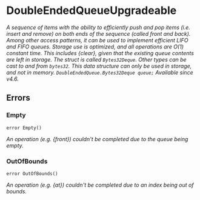 # DoubleEndedQueueUpgradeable







*A sequence of items with the ability to efficiently push and pop items (i.e. insert and remove) on both ends of the sequence (called front and back). Among other access patterns, it can be used to implement efficient LIFO and FIFO queues. Storage use is optimized, and all operations are O(1) constant time. This includes {clear}, given that the existing queue contents are left in storage. The struct is called `Bytes32Deque`. Other types can be cast to and from `bytes32`. This data structure can only be used in storage, and not in memory. ``` DoubleEndedQueue.Bytes32Deque queue; ``` _Available since v4.6._*



## Errors

### Empty

```solidity
error Empty()
```



*An operation (e.g. {front}) couldn&#39;t be completed due to the queue being empty.*


### OutOfBounds

```solidity
error OutOfBounds()
```



*An operation (e.g. {at}) couldn&#39;t be completed due to an index being out of bounds.*



